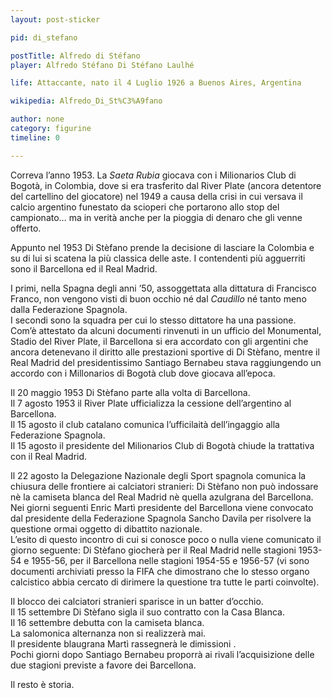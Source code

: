 ```yaml
---
layout: post-sticker

pid: di_stefano

postTitle: Alfredo di Stéfano
player: Alfredo Stéfano Di Stéfano Laulhé

life: Attaccante, nato il 4 Luglio 1926 a Buenos Aires, Argentina

wikipedia: Alfredo_Di_St%C3%A9fano

author: none
category: figurine
timeline: 0

---
```

Correva l’anno 1953. La _Saeta Rubia_ giocava con i Milionarios Club di Bogotà, in Colombia, dove si era trasferito dal River Plate (ancora detentore del cartellino del giocatore) nel 1949 a causa della crisi in cui versava il calcio argentino funestato da scioperi che portarono allo stop del campionato… ma in verità anche per la pioggia di denaro che gli venne offerto.

Appunto nel 1953 Di Stèfano prende la decisione di lasciare la Colombia e su di lui si scatena la più classica delle aste. I contendenti più agguerriti sono il Barcellona ed il Real Madrid.

I primi, nella Spagna degli anni ’50, assoggettata alla dittatura di Francisco Franco, non vengono visti di buon occhio né dal _Caudillo_ né tanto meno dalla Federazione Spagnola.<br/>
I secondi sono la squadra per cui lo stesso dittatore ha una passione.<br/>
Com’è attestato da alcuni documenti rinvenuti in un ufficio del Monumental, Stadio del River Plate, il Barcellona si era accordato con gli argentini che ancora detenevano il diritto alle prestazioni sportive di Di Stèfano, mentre il Real Madrid del presidentissimo Santiago Bernabeu stava raggiungendo un accordo con i Millonarios di Bogotà club dove giocava all’epoca.

Il 20 maggio 1953 Di Stèfano parte alla volta di Barcellona.<br/>
Il 7 agosto 1953 il River Plate ufficializza la cessione dell’argentino al Barcellona.<br/>
Il 15 agosto il club catalano comunica l’ufficilaità dell’ingaggio alla Federazione Spagnola.<br/>
Il 15 agosto il presidente del Milionarios Club di Bogotà chiude la trattativa con il Real Madrid.

Il 22 agosto la Delegazione Nazionale degli Sport spagnola comunica la chiusura delle frontiere ai calciatori stranieri: Di Stèfano non può indossare nè la camiseta blanca del Real Madrid nè quella azulgrana del Barcellona.<br/>
Nei giorni seguenti Enric Martì presidente del Barcellona viene convocato dal presidente della Federazione Spagnola Sancho Davila per risolvere la questione ormai oggetto di dibattito nazionale.<br/>
L’esito di questo incontro di cui si conosce poco o nulla viene comunicato il giorno seguente: Di Stèfano giocherà per il Real Madrid nelle stagioni 1953-54 e 1955-56, per il Barcellona nelle stagioni 1954-55 e 1956-57 (vi sono documenti archiviati presso la FIFA che dimostrano che lo stesso organo calcistico abbia cercato di dirimere la questione tra tutte le parti coinvolte).

Il blocco dei calciatori stranieri sparisce in un batter d’occhio.<br/>
Il 15 settembre Di Stèfano sigla il suo contratto con la Casa Blanca.<br/>
Il 16 settembre debutta con la camiseta blanca.<br/>
La salomonica alternanza non si realizzerà mai.<br/>
Il presidente blaugrana Martì rassegnerà le dimissioni .<br/>
Pochi giorni dopo Santiago Bernabeu proporrà ai rivali l’acquisizione delle due stagioni previste a favore dei Barcellona.<br/>

Il resto è storia.
